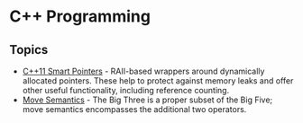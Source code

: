# C++ Programming

## Topics

- [C++11 Smart Pointers](smart_ptr.md) - RAII-based wrappers around dynamically
  allocated pointers. These help to protect against memory leaks and offer
  other useful functionality, including reference counting.
- [Move Semantics](move_semantics.md) - The Big Three is a proper subset
  of the Big Five; move semantics encompasses the additional two operators.
